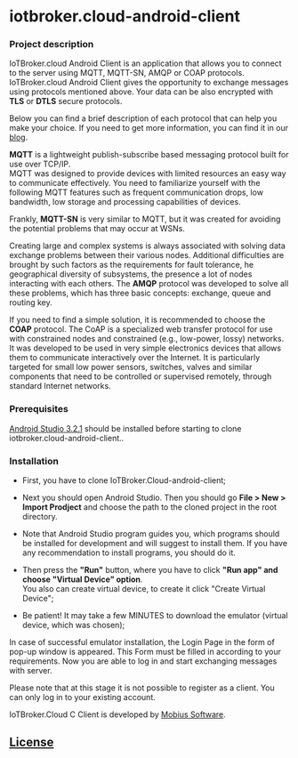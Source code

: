 # iotbroker.cloud-android-client

### Project description

IoTBroker.cloud Android Client is an application that allows you to connect to the server using MQTT, MQTT-SN, 
AMQP or COAP protocols. IoTBroker.cloud Android Client gives the opportunity to exchange messages using protocols 
mentioned above. Your data can be also encrypted with **TLS** or **DTLS** secure protocols.   

Below you can find a brief description of each protocol that can help you make your choice. 
If you need to get more information, you can find it in our [blog](https://www.iotbroker.cloud/clientApps/Android/MQTT).
 
**MQTT** is a lightweight publish-subscribe based messaging protocol built for use over TCP/IP.  
MQTT was designed to provide devices with limited resources an easy way to communicate effectively. 
You need to familiarize yourself with the following MQTT features such as frequent communication drops, low bandwidth, 
low storage and processing capabilities of devices. 

Frankly, **MQTT-SN** is very similar to MQTT, but it was created for avoiding the potential problems that may occur at WSNs. 

Creating large and complex systems is always associated with solving data exchange problems between their various nodes. 
Additional difficulties are brought by such factors as the requirements for fault tolerance, 
he geographical diversity of subsystems, the presence a lot of nodes interacting with each others. 
The **AMQP** protocol was developed to solve all these problems, which has three basic concepts: 
exchange, queue and routing key. 

If you need to find a simple solution, it is recommended to choose the **COAP** protocol. 
The CoAP is a specialized web transfer protocol for use with constrained nodes and constrained (e.g., low-power, lossy) 
networks. It was developed to be used in very simple electronics devices that allows them to communicate interactively 
over the Internet. It is particularly targeted for small low power sensors, switches, valves and similar components 
that need to be controlled or supervised remotely, through standard Internet networks.   
 
### Prerequisites 
[Android Studio 3.2.1](https://developer.android.com/studio/#Other) should be installed before starting to clone 
iotbroker.cloud-android-client.. 

### Installation 

* First, you have to clone IoTBroker.Cloud-android-client;

* Next you should open Android Studio. Then you should go **File > New > Import Prodject** and choose 
the path to the cloned project in the root directory.

* Note that Android Studio program guides you, which programs should be installed for development and 
will suggest to install them. If you have any recommendation to install programs, you should do it. 

* Then press the **"Run"** button, where you have to click **"Run app" and choose "Virtual Device" option**.  
You also can create virtual device, to create it click "Create Virtual Device"; 

* Be patient! It may take a few MINUTES to download the emulator (virtual device, which was chosen); 

 In case of successful emulator installation, the Login Page in the form of pop-up window is appeared.
 This Form must be filled in according to your requirements. Now you are able to log in and start exchanging messages 
 with server.  

Please note that at this stage it is not possible to register as a client. You can only log in to your existing account. 

IoTBroker.Cloud C Client is developed by [Mobius Software](https://www.mobius-software.com/).

## [License](LICENSE.md)
